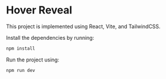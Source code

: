 # Hover Reveal

This project is implemented using React, Vite, and TailwindCSS.

Install the dependencies by running:

```bash
npm install
```

Run the project using:

```bash
npm run dev
```